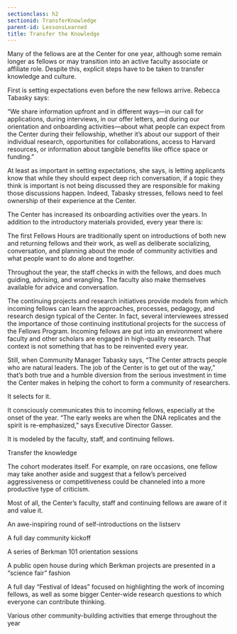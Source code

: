```yaml
---
sectionclass: h2
sectionid: TransferKnowledge
parent-id: LessonsLearned
title: Transfer the Knowledge
---
```

Many of the fellows are at the Center for one year, although some remain longer as fellows or may transition into an active faculty associate or affiliate role. Despite this, explicit steps have to be taken to transfer knowledge and culture.

First is setting expectations even before the new fellows arrive. Rebecca Tabasky says:

“We share information upfront and in different ways—in our call for applications, during interviews, in our offer letters, and during our orientation and onboarding activities—about what people can expect from the Center during their fellowship, whether it’s about our support of their individual research, opportunities for collaborations, access to Harvard resources, or information about tangible benefits like office space or funding.”

At least as important in setting expectations, she says, is letting applicants know that while they should expect deep rich conversation, if a topic they think is important is not being discussed they are responsible for making those discussions happen. Indeed, Tabasky stresses, fellows need to feel ownership of their experience at the Center.

The Center has increased its onboarding activities over the years. In addition to the introductory materials provided, every year there is:

The first Fellows Hours are traditionally spent on introductions of both new and returning fellows and their work, as well as deliberate socializing, conversation, and planning about the mode of community activities and what people want to do alone and together.

Throughout the year, the staff checks in with the fellows, and does much guiding, advising, and wrangling. The faculty also make themselves available for advice and conversation.

The continuing projects and research initiatives provide models from which incoming fellows can learn the approaches, processes, pedagogy, and research design typical of the Center. In fact, several interviewees stressed the importance of those continuing institutional projects for the success of the Fellows Program. Incoming fellows are put into an environment where faculty and other scholars are engaged in high-quality research. That context is not something that has to be reinvented every year.

Still, when Community Manager Tabasky says, “The Center attracts people who are natural leaders. The job of the Center is to get out of the way,” that’s both true and a humble diversion from the serious investment in time the Center makes in helping the cohort to form a community of researchers.

It selects for it.

It consciously communicates this to incoming fellows, especially at the onset of the year. “The early weeks are when the DNA replicates and the spirit is re-emphasized,” says Executive Director Gasser.

It is modeled by the faculty, staff, and continuing fellows.

Transfer the knowledge

The cohort moderates itself. For example, on rare occasions, one fellow may take another aside and suggest that a fellow’s perceived aggressiveness or competitiveness could be channeled into a more productive type of criticism.

Most of all, the Center’s faculty, staff and continuing fellows are aware of it and value it.

An awe-inspiring round of self-introductions on the listserv

A full day community kickoff

A series of Berkman 101 orientation sessions

A public open house during which Berkman projects are presented in a “science fair” fashion

A full day “Festival of Ideas” focused on highlighting the work of incoming fellows, as well as some bigger Center-wide research questions to which everyone can contribute thinking.

Various other community-building activities that emerge throughout the year
